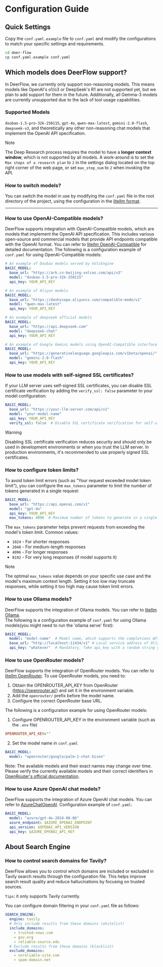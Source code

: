 # Configuration Guide

## Quick Settings

Copy the `conf.yaml.example` file to `conf.yaml` and modify the configurations to match your specific settings and requirements.

```bash
cd deer-flow
cp conf.yaml.example conf.yaml
```

## Which models does DeerFlow support?

In DeerFlow, we currently only support non-reasoning models. This means models like OpenAI's o1/o3 or DeepSeek's R1 are not supported yet, but we plan to add support for them in the future. Additionally, all Gemma-3 models are currently unsupported due to the lack of tool usage capabilities.

### Supported Models

`doubao-1.5-pro-32k-250115`, `gpt-4o`, `qwen-max-latest`, `gemini-2.0-flash`, `deepseek-v3`, and theoretically any other non-reasoning chat models that implement the OpenAI API specification.

> [!NOTE]
> The Deep Research process requires the model to have a **longer context window**, which is not supported by all models.
> A work-around is to set the `Max steps of a research plan` to `2` in the settings dialog located on the top right corner of the web page,
> or set `max_step_num` to `2` when invoking the API.

### How to switch models?
You can switch the model in use by modifying the `conf.yaml` file in the root directory of the project, using the configuration in the [litellm format](https://docs.litellm.ai/docs/providers/openai_compatible).

---

### How to use OpenAI-Compatible models?

DeerFlow supports integration with OpenAI-Compatible models, which are models that implement the OpenAI API specification. This includes various open-source and commercial models that provide API endpoints compatible with the OpenAI format. You can refer to [litellm OpenAI-Compatible](https://docs.litellm.ai/docs/providers/openai_compatible) for detailed documentation.
The following is a configuration example of `conf.yaml` for using OpenAI-Compatible models:

```yaml
# An example of Doubao models served by VolcEngine
BASIC_MODEL:
  base_url: "https://ark.cn-beijing.volces.com/api/v3"
  model: "doubao-1.5-pro-32k-250115"
  api_key: YOUR_API_KEY

# An example of Aliyun models
BASIC_MODEL:
  base_url: "https://dashscope.aliyuncs.com/compatible-mode/v1"
  model: "qwen-max-latest"
  api_key: YOUR_API_KEY

# An example of deepseek official models
BASIC_MODEL:
  base_url: "https://api.deepseek.com"
  model: "deepseek-chat"
  api_key: YOUR_API_KEY

# An example of Google Gemini models using OpenAI-Compatible interface
BASIC_MODEL:
  base_url: "https://generativelanguage.googleapis.com/v1beta/openai/"
  model: "gemini-2.0-flash"
  api_key: YOUR_API_KEY
```

### How to use models with self-signed SSL certificates?

If your LLM server uses self-signed SSL certificates, you can disable SSL certificate verification by adding the `verify_ssl: false` parameter to your model configuration:

```yaml
BASIC_MODEL:
  base_url: "https://your-llm-server.com/api/v1"
  model: "your-model-name"
  api_key: YOUR_API_KEY
  verify_ssl: false  # Disable SSL certificate verification for self-signed certificates
```

> [!WARNING]
> Disabling SSL certificate verification reduces security and should only be used in development environments or when you trust the LLM server. In production environments, it's recommended to use properly signed SSL certificates.

### How to configure token limits?

To avoid token limit errors (such as "Your request exceeded model token limit"), you can configure the `max_tokens` parameter to limit the number of tokens generated in a single request:

```yaml
BASIC_MODEL:
  base_url: "https://api.openai.com/v1"
  model: "gpt-4o"
  api_key: YOUR_API_KEY
  max_tokens: 4096  # Maximum number of tokens to generate in a single request
```

The `max_tokens` parameter helps prevent requests from exceeding the model's token limit. Common values:
- `1024` - For shorter responses
- `2048` - For medium-length responses  
- `4096` - For longer responses
- `8192` - For very long responses (if model supports it)

> [!NOTE]
> The optimal `max_tokens` value depends on your specific use case and the model's maximum context length. Setting it too low may truncate responses, while setting it too high may cause token limit errors.

### How to use Ollama models?

DeerFlow supports the integration of Ollama models. You can refer to [litellm Ollama](https://docs.litellm.ai/docs/providers/ollama). <br>
The following is a configuration example of `conf.yaml` for using Ollama models(you might need to run the 'ollama serve' first):

```yaml
BASIC_MODEL:
  model: "model-name"  # Model name, which supports the completions API(important), such as: qwen3:8b, mistral-small3.1:24b, qwen2.5:3b
  base_url: "http://localhost:11434/v1" # Local service address of Ollama, which can be started/viewed via ollama serve
  api_key: "whatever"  # Mandatory, fake api_key with a random string you like :-)
```

### How to use OpenRouter models?

DeerFlow supports the integration of OpenRouter models. You can refer to [litellm OpenRouter](https://docs.litellm.ai/docs/providers/openrouter). To use OpenRouter models, you need to:
1. Obtain the OPENROUTER_API_KEY from OpenRouter (https://openrouter.ai/) and set it in the environment variable.
2. Add the `openrouter/` prefix before the model name.
3. Configure the correct OpenRouter base URL.

The following is a configuration example for using OpenRouter models:
1. Configure OPENROUTER_API_KEY in the environment variable (such as the `.env` file)
```ini
OPENROUTER_API_KEY=""
```
2. Set the model name in `conf.yaml`
```yaml
BASIC_MODEL:
  model: "openrouter/google/palm-2-chat-bison"
```

Note: The available models and their exact names may change over time. Please verify the currently available models and their correct identifiers in [OpenRouter's official documentation](https://openrouter.ai/docs).


### How to use Azure OpenAI chat models?

DeerFlow supports the integration of Azure OpenAI chat models. You can refer to [AzureChatOpenAI](https://python.langchain.com/api_reference/openai/chat_models/langchain_openai.chat_models.azure.AzureChatOpenAI.html). Configuration example of `conf.yaml`:
```yaml
BASIC_MODEL:
  model: "azure/gpt-4o-2024-08-06"
  azure_endpoint: $AZURE_OPENAI_ENDPOINT
  api_version: $OPENAI_API_VERSION
  api_key: $AZURE_OPENAI_API_KEY
```

## About Search Engine

### How to control search domains for Tavily?

DeerFlow allows you to control which domains are included or excluded in Tavily search results through the configuration file. This helps improve search result quality and reduce hallucinations by focusing on trusted sources.

`Tips`: it only supports Tavily currently. 

You can configure domain filtering in your `conf.yaml` file as follows:

```yaml
SEARCH_ENGINE:
  engine: tavily
  # Only include results from these domains (whitelist)
  include_domains:
    - trusted-news.com
    - gov.org
    - reliable-source.edu
  # Exclude results from these domains (blacklist)
  exclude_domains:
    - unreliable-site.com
    - spam-domain.net


